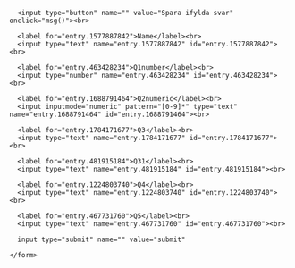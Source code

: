 <form id="gform" name="gform" target="hidden_iframe"
    onsubmit="submittedvalue=true;"
    action="https://docs.google.com/forms/d/e/1FAIpQLSfZ2DxUnDB-UcEO69HDKEjRgYNq4GFaVMZilW7TZTG2bqsO9A/formResponse?">
   
      <input type="button" name="" value="Spara ifylda svar" onclick="msg()"><br>
      
      <label for="entry.1577887842">Name</label><br>
      <input type="text" name="entry.1577887842" id="entry.1577887842"><br>

      <label for="entry.463428234">Q1number</label><br>
      <input type="number" name="entry.463428234" id="entry.463428234"><br>

      <label for="entry.1688791464">Q2numeric</label><br>
      <input inputmode="numeric" pattern="[0-9]*" type="text" name="entry.1688791464" id="entry.1688791464"><br>

      <label for="entry.1784171677">Q3</label><br>
      <input type="text" name="entry.1784171677" id="entry.1784171677"><br>

      <label for="entry.481915184">Q31</label><br>
      <input type="text" name="entry.481915184" id="entry.481915184"><br>

      <label for="entry.1224803740">Q4</label><br>
      <input type="text" name="entry.1224803740" id="entry.1224803740"><br>

      <label for="entry.467731760">Q5</label><br>
      <input type="text" name="entry.467731760" id="entry.467731760"><br>

      input type="submit" name="" value="submit"

    </form>

<iframe name="hidden_iframe" id="hidden_iframe"
style="display:none;" onload="if(submitted){}"></iframe>

<script src="https://code.jquery.com/jquery-3.4.1.js"
  integrity="sha256-WpOohJOqMqqyKL9FccASB9O0KwACQJpFTUBLTYOVvVU="
  crossorigin="anonymous"></script>
<script type="text/javascript">
  var submitted = false;
</script>
<script>
function msg() {
  alert("Sparat till google, hitta en till!");
}
</script>
<!--
## Welcome to GitHub Pages
You can use the [editor on GitHub](https://github.com/skiquiz/hunt/edit/master/index.md) to maintain and preview the content for your website in Markdown files.

Whenever you commit to this repository, GitHub Pages will run [Jekyll](https://jekyllrb.com/) to rebuild the pages in your site, from the content in your Markdown files.

### Markdown

Markdown is a lightweight and easy-to-use syntax for styling your writing. It includes conventions for

```markdown
Syntax highlighted code block

# Header 1
## Header 2
### Header 3

- Bulleted
- List

1. Numbered
2. List

**Bold** and _Italic_ and `Code` text

[Link](url) and ![Image](src)
```
For more details see [GitHub Flavored Markdown](https://guides.github.com/features/mastering-markdown/).

### Jekyll Themes

Your Pages site will use the layout and styles from the Jekyll theme you have selected in your [repository settings](https://github.com/skiquiz/hunt/settings). The name of this theme is saved in the Jekyll `_config.yml` configuration file.

### Support or Contact

Having trouble with Pages? Check out our [documentation](https://help.github.com/categories/github-pages-basics/) or [contact support](https://github.com/contact) and we’ll help you sort it out.
-->
